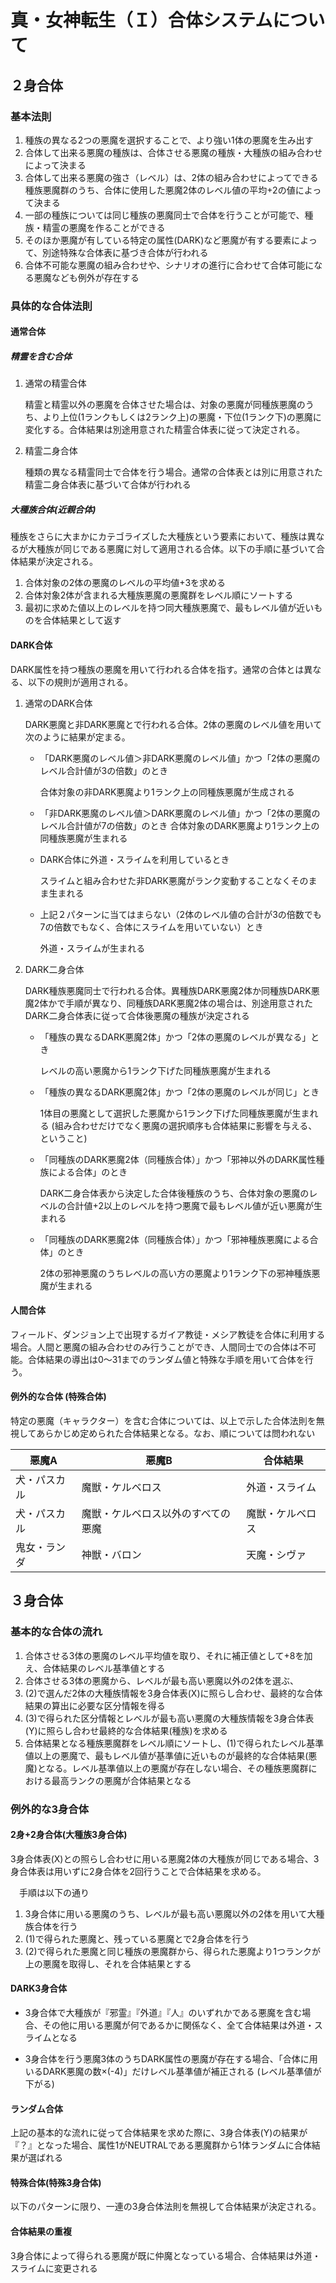 # 真・女神転生（Ｉ）合体システムについて





## ２身合体

### 基本法則

1. 種族の異なる2つの悪魔を選択することで、より強い1体の悪魔を生み出す
2. 合体して出来る悪魔の種族は、合体させる悪魔の種族・大種族の組み合わせによって決まる
3. 合体して出来る悪魔の強さ（レベル）は、2体の組み合わせによってできる種族悪魔群のうち、合体に使用した悪魔2体のレベル値の平均+2の値によって決まる
4. 一部の種族については同じ種族の悪魔同士で合体を行うことが可能で、種族・精霊の悪魔を作ることができる
5. そのほか悪魔が有している特定の属性(DARK)など悪魔が有する要素によって、別途特殊な合体表に基づき合体が行われる
5. 合体不可能な悪魔の組み合わせや、シナリオの進行に合わせて合体可能になる悪魔なども例外が存在する

### 具体的な合体法則

#### 通常合体

##### 精霊を含む合体

1. 通常の精霊合体

   精霊と精霊以外の悪魔を合体させた場合は、対象の悪魔が同種族悪魔のうち、より上位(1ランクもしくは2ランク上)の悪魔・下位(1ランク下)の悪魔に変化する。合体結果は別途用意された精霊合体表に従って決定される。

 2. 精霊二身合体
    
    種類の異なる精霊同士で合体を行う場合。通常の合体表とは別に用意された精霊二身合体表に基づいて合体が行われる

##### 大種族合体(近親合体)

種族をさらに大まかにカテゴライズした大種族という要素において、種族は異なるが大種族が同じである悪魔に対して適用される合体。以下の手順に基づいて合体結果が決定される。

1. 合体対象の2体の悪魔のレベルの平均値+3を求める
2. 合体対象2体が含まれる大種族悪魔の悪魔群をレベル順にソートする
3. 最初に求めた値以上のレベルを持つ同大種族悪魔で、最もレベル値が近いものを合体結果として返す

#### DARK合体

DARK属性を持つ種族の悪魔を用いて行われる合体を指す。通常の合体とは異なる、以下の規則が適用される。

 1. 通常のDARK合体

    DARK悪魔と非DARK悪魔とで行われる合体。2体の悪魔のレベル値を用いて次のように結果が定まる。

    - 「DARK悪魔のレベル値＞非DARK悪魔のレベル値」かつ「2体の悪魔のレベル合計値が3の倍数」のとき

      合体対象の非DARK悪魔より1ランク上の同種族悪魔が生成される

    - 「非DARK悪魔のレベル値＞DARK悪魔のレベル値」かつ「2体の悪魔のレベル合計値が7の倍数」のとき
      合体対象のDARK悪魔より1ランク上の同種族悪魔が生まれる
      
    - DARK合体に外道・スライムを利用しているとき
      
      スライムと組み合わせた非DARK悪魔がランク変動することなくそのまま生まれる
      
    - 上記２パターンに当てはまらない（2体のレベル値の合計が3の倍数でも7の倍数でもなく、合体にスライムを用いていない）とき
      
      外道・スライムが生まれる
    
 2. DARK二身合体

    DARK種族悪魔同士で行われる合体。異種族DARK悪魔2体か同種族DARK悪魔2体かで手順が異なり、同種族DARK悪魔2体の場合は、別途用意されたDARK二身合体表に従って合体後悪魔の種族が決定される

    - 「種族の異なるDARK悪魔2体」かつ「2体の悪魔のレベルが異なる」とき

      レベルの高い悪魔から1ランク下げた同種族悪魔が生まれる

    - 「種族の異なるDARK悪魔2体」かつ「2体の悪魔のレベルが同じ」とき

      1体目の悪魔として選択した悪魔から1ランク下げた同種族悪魔が生まれる (組み合わせだけでなく悪魔の選択順序も合体結果に影響を与える、ということ)

    - 「同種族のDARK悪魔2体（同種族合体）」かつ「邪神以外のDARK属性種族による合体」のとき
    
      DARK二身合体表から決定した合体後種族のうち、合体対象の悪魔のレベルの合計値+2以上のレベルを持つ悪魔で最もレベル値が近い悪魔が生まれる
    
    - 「同種族のDARK悪魔2体（同種族合体）」かつ「邪神種族悪魔による合体」のとき
    
      2体の邪神悪魔のうちレベルの高い方の悪魔より1ランク下の邪神種族悪魔が生まれる

#### 人間合体

フィールド、ダンジョン上で出現するガイア教徒・メシア教徒を合体に利用する場合。人間と悪魔の組み合わせのみ行うことができ、人間同士での合体は不可能。合体結果の導出は0～31までのランダム値と特殊な手順を用いて合体を行う。

#### 例外的な合体 (特殊合体)

 特定の悪魔（キャラクター）を含む合体については、以上で示した合体法則を無視してあらかじめ定められた合体結果となる。なお、順については問われない

| 悪魔A        | 悪魔B                              | 合体結果         |
| ------------ | ---------------------------------- | ---------------- |
| 犬・パスカル | 魔獣・ケルベロス                   | 外道・スライム   |
| 犬・パスカル | 魔獣・ケルベロス以外のすべての悪魔 | 魔獣・ケルベロス |
| 鬼女・ランダ | 神獣・バロン                       | 天魔・シヴァ     |





## ３身合体

### 基本的な合体の流れ

1. 合体させる3体の悪魔のレベル平均値を取り、それに補正値として+8を加え、合体結果のレベル基準値とする
2. 合体させる3体の悪魔から、レベルが最も高い悪魔以外の2体を選ぶ、
3. (2)で選んだ2体の大種族情報を3身合体表(X)に照らし合わせ、最終的な合体結果の算出に必要な区分情報を得る
4. (3)で得られた区分情報とレベルが最も高い悪魔の大種族情報を3身合体表(Y)に照らし合わせ最終的な合体結果(種族)を求める
5. 合体結果となる種族悪魔群をレベル順にソートし、(1)で得られたレベル基準値以上の悪魔で、最もレベル値が基準値に近いものが最終的な合体結果(悪魔)となる。レベル基準値以上の悪魔が存在しない場合、その種族悪魔群における最高ランクの悪魔が合体結果となる

### 例外的な3身合体

#### 2身+2身合体(大種族3身合体)

3身合体表(X)との照らし合わせに用いる悪魔2体の大種族が同じである場合、3身合体表は用いずに2身合体を2回行うことで合体結果を求める。

　手順は以下の通り

1. 3身合体に用いる悪魔のうち、レベルが最も高い悪魔以外の2体を用いて大種族合体を行う
2. (1)で得られた悪魔と、残っている悪魔とで2身合体を行う
3. (2)で得られた悪魔と同じ種族の悪魔群から、得られた悪魔より1つランクが上の悪魔を取得し、それを合体結果とする

#### DARK3身合体

- 3身合体で大種族が『邪霊』『外道』『人』のいずれかである悪魔を含む場合、その他に用いる悪魔が何であるかに関係なく、全て合体結果は外道・スライムとなる

- 3身合体を行う悪魔3体のうちDARK属性の悪魔が存在する場合、「合体に用いるDARK悪魔の数×(-4)」だけレベル基準値が補正される (レベル基準値が下がる)

#### ランダム合体

上記の基本的な流れに従って合体結果を求めた際に、3身合体表(Y)の結果が『？』となった場合、属性1がNEUTRALである悪魔群から1体ランダムに合体結果が選ばれる

#### 特殊合体(特殊3身合体)

以下のパターンに限り、一連の3身合体法則を無視して合体結果が決定される。



#### 合体結果の重複

3身合体によって得られる悪魔が既に仲魔となっている場合、合体結果は外道・スライムに変更される





